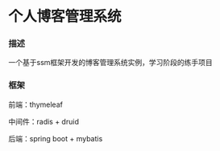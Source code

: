 # 个人博客管理系统

### 描述

一个基于ssm框架开发的博客管理系统实例，学习阶段的练手项目

### 框架

前端：thymeleaf

中间件：radis + druid

后端：spring boot + mybatis
